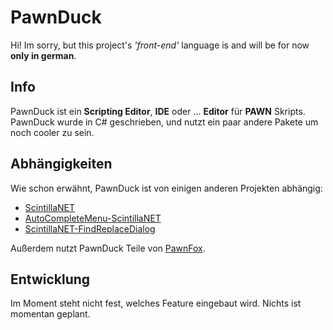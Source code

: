 # PawnDuck
Hi! Im sorry, but this project's *'front-end'* language is and will be for now **only in german**.
## Info
PawnDuck ist ein **Scripting Editor**, **IDE** oder ... **Editor** für **PAWN** Skripts.<br>
PawnDuck wurde in C# geschrieben, und nutzt ein paar andere Pakete um noch cooler zu sein.<br>

## Abhängigkeiten
Wie schon erwähnt, PawnDuck ist von einigen anderen Projekten abhängig:

 - [ScintillaNET](https://github.com/jacobslusser/ScintillaNET) 
 - [AutoCompleteMenu-ScintillaNET](https://github.com/Ahmad45123/AutoCompleteMenu-ScintillaNET) 
 - [ScintillaNET-FindReplaceDialog](https://github.com/Stumpii/ScintillaNET-FindReplaceDialog)

Außerdem nutzt PawnDuck Teile von [PawnFox](https://github.com/ParticularPhil/PAWNFox).

## Entwicklung
Im Moment steht nicht fest, welches Feature eingebaut wird. Nichts ist momentan geplant.<br>

